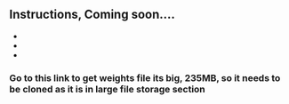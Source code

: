 ## Instructions, Coming soon....
*
*
*
### Go to this link to get weights file its big, 235MB, so it needs to be cloned as it is in large file storage section
